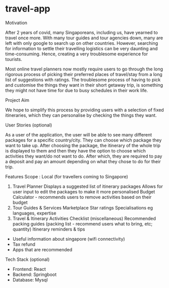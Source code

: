 # travel-app

Motivation 

After 2 years of covid, many Singaporeans, including us, have yearned to travel once more. With many tour guides and tour agencies down, many are left with only google to search up on other countries. However, searching for information to settle their travelling logistics can be very daunting and time-consuming. Hence, creating a very troublesome experience for tourists.    

Most online travel planners now mostly require users to go through the long rigorous process of picking their preferred places of travel/stay from a long list of suggestions with ratings. The troublesome process of having to pick and customise the things they want in their short getaway trip, is something they might not have time for due to busy schedules in their work life.



Project Aim 

We hope to simplify this process by providing users with a selection of fixed itineraries, which they can personalise by checking the things they want. 



User Stories (optional)

As a user of the application, the user will be able to see many different packages for a specific country/city. They can choose which package they want to take up.
After choosing the package, the itinerary of the whole trip is displayed to them and then they have the option to choose which activities they want/do not want to do. After which, they are required to pay a deposit and pay an amount depending on what they chose to do for their trip.




Features
Scope : Local (for travellers coming to Singapore)

1. Travel Planner
Displays a suggested list of itinerary packages 
Allows for user input to edit the packages to make it more personalised
Budget Calculator - recommends users to remove activities based on their budget
2. Tour Guides & Services Marketplace 
Star ratings
Specialisations eg languages, expertise
3. Travel & Itinerary Activities Checklist (miscellaneous)
Recommended packing guides (packing list - recommend users what to bring, etc; quantity)
Itinerary reminders & tips 
- Useful information about singapore (wifi connectivity)
- Tax refund
- Apps that are recommended



Tech Stack (optional)

- Frontend: React
- Backend: Springboot
- Database: Mysql
